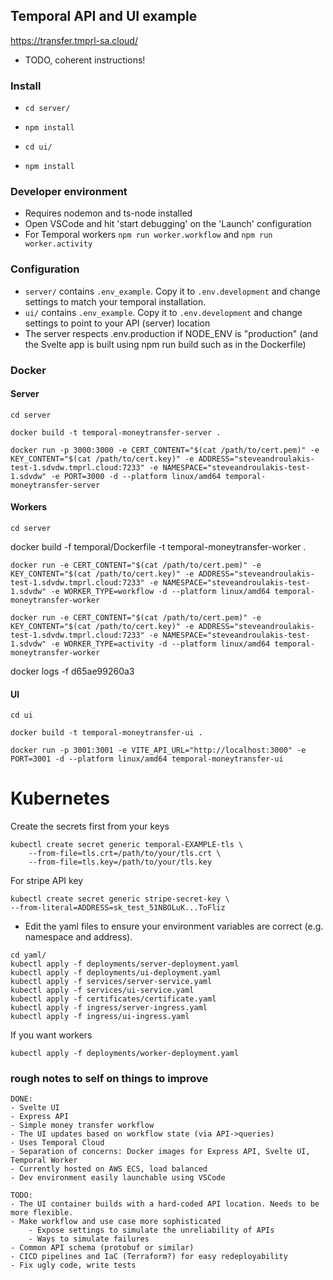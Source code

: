 ## Temporal API and UI example
https://transfer.tmprl-sa.cloud/

- TODO, coherent instructions!

### Install
- `cd server/`
- `npm install`

- `cd ui/`
- `npm install`

### Developer environment
- Requires nodemon and ts-node installed
- Open VSCode and hit 'start debugging' on the 'Launch' configuration
- For Temporal workers `npm run worker.workflow` and `npm run worker.activity`

### Configuration
- `server/` contains `.env_example`. Copy it to `.env.development` and change settings to match your temporal installation.
- `ui/` contains `.env_example`. Copy it to `.env.development` and change settings to point to your API (server) location
- The server respects .env.production if NODE_ENV is "production" (and the Svelte app is built using npm run build such as in the Dockerfile)

### Docker


#### Server

`cd server`

`docker build -t temporal-moneytransfer-server .`

`docker run -p 3000:3000 -e CERT_CONTENT="$(cat /path/to/cert.pem)" -e KEY_CONTENT="$(cat /path/to/cert.key)" -e ADDRESS="steveandroulakis-test-1.sdvdw.tmprl.cloud:7233" -e NAMESPACE="steveandroulakis-test-1.sdvdw" -e PORT=3000 -d --platform linux/amd64 temporal-moneytransfer-server`

#### Workers

`cd server`

docker build -f temporal/Dockerfile -t temporal-moneytransfer-worker .

`docker run -e CERT_CONTENT="$(cat /path/to/cert.pem)" -e KEY_CONTENT="$(cat /path/to/cert.key)" -e ADDRESS="steveandroulakis-test-1.sdvdw.tmprl.cloud:7233" -e NAMESPACE="steveandroulakis-test-1.sdvdw" -e WORKER_TYPE=workflow -d --platform linux/amd64 temporal-moneytransfer-worker`

`docker run -e CERT_CONTENT="$(cat /path/to/cert.pem)" -e KEY_CONTENT="$(cat /path/to/cert.key)" -e ADDRESS="steveandroulakis-test-1.sdvdw.tmprl.cloud:7233" -e NAMESPACE="steveandroulakis-test-1.sdvdw" -e WORKER_TYPE=activity -d --platform linux/amd64 temporal-moneytransfer-worker`


docker logs -f d65ae99260a3


#### UI

`cd ui`

`docker build -t temporal-moneytransfer-ui .`

`docker run -p 3001:3001 -e VITE_API_URL="http://localhost:3000" -e PORT=3001 -d --platform linux/amd64 temporal-moneytransfer-ui`

# Kubernetes

Create the secrets first from your keys
```
kubectl create secret generic temporal-EXAMPLE-tls \
    --from-file=tls.crt=/path/to/your/tls.crt \
    --from-file=tls.key=/path/to/your/tls.key
```

For stripe API key

```
kubectl create secret generic stripe-secret-key \
--from-literal=ADDRESS=sk_test_51NBOLuK...ToFliz
```

- Edit the yaml files to ensure your environment variables are correct (e.g. namespace and address).

```
cd yaml/
kubectl apply -f deployments/server-deployment.yaml
kubectl apply -f deployments/ui-deployment.yaml
kubectl apply -f services/server-service.yaml
kubectl apply -f services/ui-service.yaml
kubectl apply -f certificates/certificate.yaml
kubectl apply -f ingress/server-ingress.yaml
kubectl apply -f ingress/ui-ingress.yaml
```

If you want workers
```
kubectl apply -f deployments/worker-deployment.yaml
```



### rough notes to self on things to improve

```
DONE:
- Svelte UI
- Express API
- Simple money transfer workflow
- The UI updates based on workflow state (via API->queries)
- Uses Temporal Cloud
- Separation of concerns: Docker images for Express API, Svelte UI, Temporal Worker
- Currently hosted on AWS ECS, load balanced
- Dev environment easily launchable using VSCode

TODO:
- The UI container builds with a hard-coded API location. Needs to be more flexible.
- Make workflow and use case more sophisticated
	- Expose settings to simulate the unreliability of APIs
	- Ways to simulate failures
- Common API schema (protobuf or similar)
- CICD pipelines and IaC (Terraform?) for easy redeployability
- Fix ugly code, write tests
```
